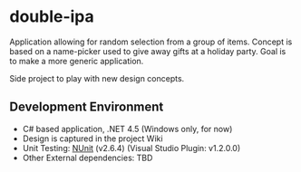 double-ipa
==========
Application allowing for random selection from a group of items. Concept is based on a name-picker used to give away gifts at a holiday party. Goal is to make a more generic application.

Side project to play with new design concepts.

Development Environment
-----------
- C# based application, .NET 4.5 (Windows only, for now)
- Design is captured in the project Wiki
- Unit Testing: [NUnit](NUnit|http://www.nunit.org/index.php?p=home) (v2.6.4) (Visual Studio Plugin: v1.2.0.0)
- Other External dependencies: TBD
